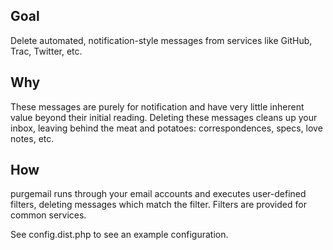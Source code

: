 ## Goal
Delete automated, notification-style messages from services like GitHub, Trac, Twitter, etc.

## Why
These messages are purely for notification and have very little inherent value beyond their initial reading. Deleting these messages cleans up your inbox, leaving behind the meat and potatoes: correspondences, specs, love notes, etc.

## How
purgemail runs through your email accounts and executes user-defined filters, deleting messages which match the filter. Filters are provided for common services.

See config.dist.php to see an example configuration.